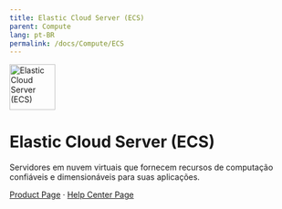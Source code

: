 ```yaml
---
title: Elastic Cloud Server (ECS)
parent: Compute
lang: pt-BR
permalink: /docs/Compute/ECS
---
```


<img src="https://res-static.hc-cdn.cn/cloudbu-site/public/new-product-icon/Compute/ECS.png" width="80" height="80" alt="Elastic Cloud Server (ECS)">

# Elastic Cloud Server (ECS)

Servidores em nuvem virtuais que fornecem recursos de computação confiáveis e dimensionáveis para suas aplicações.

[Product Page](https://www.huaweicloud.com/intl/pt-br/product/ecs.html) &middot;
[Help Center Page](https://support.huaweicloud.com/intl/pt-br/ecs/index.html)

